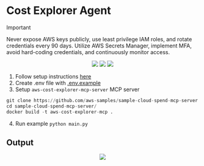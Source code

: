 # Cost Explorer Agent

> [!IMPORTANT]
> Never expose AWS keys publicly, use least privilege IAM roles, and rotate credentials every 90 days. Utilize AWS Secrets Manager, implement MFA, avoid hard-coding credentials, and continuously monitor access.

<p align="center">
  <a href="https://github.com/aws-samples/sample-cloud-spend-mcp-server"><img src="https://img.shields.io/badge/Github-aws_cost_explorer_mcp_server-blue" /></a>
  <a href="https://hub.docker.com/r/mcp/perplexity-ask"><img src="https://img.shields.io/badge/Docker-perplexity_ask-blue" /></a>
  <a href="https://github.com/jsonallen/perplexity-mcp"><img src="https://img.shields.io/badge/Github-perplexity_mcp-blue" /></a>
</p>

1. Follow setup instructions [here](../../../README.md#getting-started)
2. Create .env file with [.env.example](./.env.example)
3. Setup `aws-cost-explorer-mcp-server` MCP server

```python
git clone https://github.com/aws-samples/sample-cloud-spend-mcp-server.git
cd sample-cloud-spend-mcp-server/
docker build -t aws-cost-explorer-mcp .
```

4. Run example `python main.py`

## Output

<p align="center">
  <a href="https://www.youtube.com/watch?v=sLCcbyCZoHU"><img src="https://markdown-videos-api.jorgenkh.no/youtube/sLCcbyCZoHU?width=640&height=360&filetype=jpeg" /></a>
</p>

